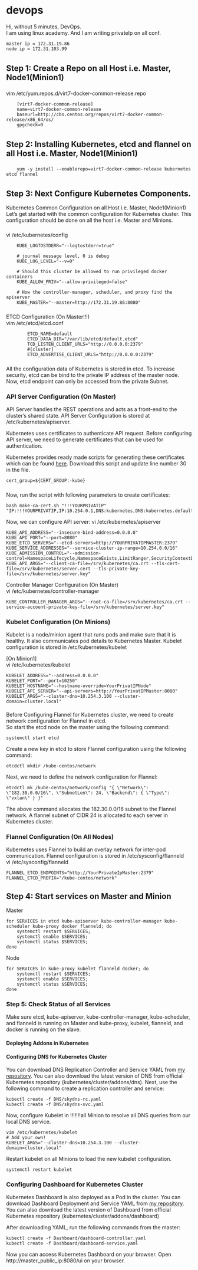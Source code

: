 # devops
Hi, without 5 minutes, DevOps. <br />
I am using linux academy. And I am writing privateIp on all conf.

  	master ip = 172.31.19.86
  	node ip = 172.31.103.99

######
## Step 1: Create a Repo on all Host i.e. Master, Node1(Minion1)
###
vim /etc/yum.repos.d/virt7-docker-common-release.repo

		[virt7-docker-common-release]
		name=virt7-docker-common-release
		baseurl=http://cbs.centos.org/repos/virt7-docker-common-release/x86_64/os/
		gpgcheck=0
###
######

######
## Step 2: Installing Kubernetes, etcd and flannel on all Host i.e. Master, Node1(Minion1)
###
		yum -y install --enablerepo=virt7-docker-common-release kubernetes etcd flannel
###
######

######
## Step 3: Next Configure Kubernetes Components.
Kubernetes Common Configuration on all Host i.e. Master, Node1(Minion1)
Let’s get started with the common configuration for Kubernetes cluster. This configuration should be done on all the host i.e. Master and Minions. 
###
vi /etc/kubernetes/config
		 
		KUBE_LOGTOSTDERR="--logtostderr=true"

		# journal message level, 0 is debug
		KUBE_LOG_LEVEL="--v=0"

		# Should this cluster be allowed to run privileged docker containers
		KUBE_ALLOW_PRIV="--allow-privileged=false"

		# How the controller-manager, scheduler, and proxy find the apiserver
		KUBE_MASTER="--master=http://172.31.19.86:8080"
		
###
###
ETCD Configuration (On Master!!!) <br />
vim /etc/etcd/etcd.conf 
			
			ETCD_NAME=default
			ETCD_DATA_DIR="/var/lib/etcd/default.etcd"
			TCD_LISTEN_CLIENT_URLS="http://0.0.0.0:2379"
			#[cluster]
			ETCD_ADVERTISE_CLIENT_URLS="http://0.0.0.0:2379"
			
###
All the configuration data of Kubernetes is stored in etcd. To increase security, etcd can be bind to the private IP address of the master node. Now, etcd endpoint can only be accessed from the private Subnet.<p>

### API Server Configuration (On Master) <br />
API Server handles the REST operations and acts as a front-end to the cluster’s shared state. API Server Configuration is stored at /etc/kubernetes/apiserver.<p>
Kubernetes uses certificates to authenticate API request. Before configuring API server, we need to generate certificates that can be used for authentication. <p> Kubernetes provides ready made scripts for generating these certificates which can be found <a href="https://github.com/kv020devops/devops/blob/master/make-ca-cert.sh">here</a>.
Download this script and update line number 30 in the file.

	cert_group=${CERT_GROUP:-kube}

###
Now, run the script with following parameters to create certificates:


	bash make-ca-cert.sh "!!!YOURPRIVATIP"  "IP:!!!YOURPRIVATIP,IP:10.254.0.1,DNS:kubernetes,DNS:kubernetes.default,DNS:kubernetes.default.svc,DNS:kubernetes.default.svc.cluster.local"

Now, we can configure API server: 
vi /etc/kubernetes/apiserver

	KUBE_API_ADDRESS="--insecure-bind-address=0.0.0.0"
	KUBE_API_PORT="--port=8080"
	KUBE_ETCD_SERVERS="--etcd-servers=http://YOURPRIVATIPMASTER:2379"
	KUBE_SERVICE_ADDRESSES="--service-cluster-ip-range=10.254.0.0/16"
	KUBE_ADMISSION_CONTROL="--admission-control=NamespaceLifecycle,NamespaceExists,LimitRanger,SecurityContextDeny,ServiceAccount,ResourceQuota"
	KUBE_API_ARGS="--client-ca-file=/srv/kubernetes/ca.crt --tls-cert-file=/srv/kubernetes/server.cert --tls-private-key-file=/srv/kubernetes/server.key"
	
Controller Manager Configuration (On Master) <br />
vi /etc/kubernetes/controller-manager

	KUBE_CONTROLLER_MANAGER_ARGS="--root-ca-file=/srv/kubernetes/ca.crt --service-account-private-key-file=/srv/kubernetes/server.key"

### Kubelet Configuration (On Minions) <br />
Kubelet is a node/minion agent that runs pods and make sure that it is healthy. It also communicates pod details to Kubernetes Master. Kubelet configuration is stored in /etc/kubernetes/kubelet

[On Minion1] <br />
vi /etc/kubernetes/kubelet

	KUBELET_ADDRESS="--address=0.0.0.0"
	KUBELET_PORT="--port=10250"
	KUBELET_HOSTNAME="--hostname-override=YourPrivatIPNode"
	KUBELET_API_SERVER="--api-servers=http://YourPrivatIPMaster:8080"
	KUBELET_ARGS="--cluster-dns=10.254.3.100 --cluster-domain=cluster.local"
####
Before Configuring Flannel for Kubernetes cluster, we need to create network configuration for Flannel in etcd.<br />
So start the etcd node on the master using the following command:

	systemctl start etcd
	
Create a new key in etcd to store Flannel configuration using the following command:

	etcdctl mkdir /kube-centos/network
	
Next, we need to define the network configuration for Flannel:

	etcdctl mk /kube-centos/network/config "{ \"Network\": \"182.30.0.0/16\", \"SubnetLen\": 24, \"Backend\": { \"Type\": \"vxlan\" } }"
	

The above command allocates the 182.30.0.0/16 subnet to the Flannel network. A flannel subnet of CIDR 24 is allocated to each server in Kubernetes cluster.

### Flannel Configuration (On All Nodes)
Kubernetes uses Flannel to build an overlay network for inter-pod communication. Flannel configuration is stored in /etc/sysconfig/flanneld <br />
vi /etc/sysconfig/flanneld

	FLANNEL_ETCD_ENDPOINTS="http://YourPrivateIpMaster:2379"
	FLANNEL_ETCD_PREFIX="/kube-centos/network"
	
## Step 4: Start services on Master and Minion
Master

	for SERVICES in etcd kube-apiserver kube-controller-manager kube-scheduler kube-proxy docker flanneld; do 
    	systemctl restart $SERVICES; 
    	systemctl enable $SERVICES; 
    	systemctl status $SERVICES; 
	done
	
Node

	for SERVICES in kube-proxy kubelet flanneld docker; do 
    	systemctl restart $SERVICES; 
    	systemctl enable $SERVICES; 
    	systemctl status $SERVICES; 
	done

### Step 5: Check Status of all Services
Make sure etcd, kube-apiserver, kube-controller-manager, kube-scheduler, and flanneld is running on Master and kube-proxy, kubelet, flanneld, and docker is running on the slave. <br />

#### Deploying Addons in Kubernetes
#### Configuring DNS for Kubernetes Cluster

You can download DNS Replication Controller and Service YAML from <a href="https://github.com/kv020devops/devops/tree/master/DNS">my repository</a>. You can also download the latest version of DNS from official Kubernetes repository (kubernetes/cluster/addons/dns).
Next, use the following command to create a replication controller and service: 

	kubectl create -f DNS/skydns-rc.yaml
	kubectl create -f DNS/skydns-svc.yaml
	
Now, configure Kubelet in !!!!!!!all Minion to resolve all DNS queries from our local DNS service.

	vim /etc/kubernetes/kubelet
	# Add your own!
	KUBELET_ARGS="--cluster-dns=10.254.3.100 --cluster-domain=cluster.local"
	
Restart kubelet on all Minions to load the new kubelet configuration.

	systemctl restart kubelet
	
### Configuring Dashboard for Kubernetes Cluster
Kubernetes Dashboard is also deployed as a Pod in the cluster. You can download Dashboard Deployment and Service YAML from <a href="https://github.com/kv020devops/devops/tree/master/Dashboard">my repository</a>. You can also download the latest version of Dashboard from official Kubernetes repository (kubernetes/cluster/addons/dashboard) <br />

After downloading YAML, run the following commands from the master:

	kubectl create -f Dashboard/dashboard-controller.yaml
	kubectl create -f Dashboard/dashboard-service.yaml
	
Now you can access Kubernetes Dashboard on your browser.
Open http://master_public_ip:8080/ui on your browser.


######
